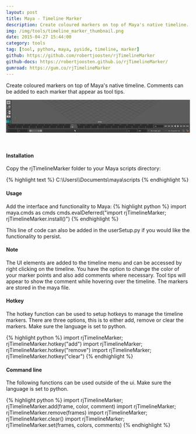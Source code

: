 ```yaml
---
layout: post
title: Maya - Timeline Marker
description: Create coloured markers on top of Maya's native timeline. Comments can be added to each marker that appear as tool tips.
img: /img/tools/timeline_marker_thumbnail.png
date: 2015-04-27 15:44:00
category: tools
tag: [tool, python, maya, pyside, timeline, marker]
github: https://github.com/robertjoosten/rjTimelineMarker
github-docs: https://robertjoosten.github.io/rjTimelineMarker/
gumroad: https://gum.co/rjTimelineMarker
---
```

<p class="justify">Create coloured markers on top of Maya's native timeline. Comments can be added to each marker that appear as tool tips.</p>

<p align="center"><img class="col three" src="/img/tools/timeline_marker_demo.gif"/></p>
<br>
<h4>Installation</h4> 
<p class="justify">Copy the rjTimelineMarker folder to your Maya scripts directory: </p>
{% highlight text %}
C:\Users\<USER>\Documents\maya\scripts
{% endhighlight %}

<h4>Usage</h4> 
Add the interface and functionality to Maya:
{% highlight python %}
import maya.cmds as cmds 
cmds.evalDeferred("import rjTimelineMarker; rjTimelineMarker.install()")
{% endhighlight %}
<p class="justify">This line of code can also be added in the userSetup.py if you would like the functionality to persist. </p>

<h4>Note</h4>
<p class="justify">The UI elements are added to the timeline menu and can be accessed by right clicking on the timeline. You have the option to change the color of your marker points and also add comments where necessary. Tool tips will appear to show the comment while hovering over the timeline. The markers are stored in the maya file.</p>

<h4>Hotkey</h4>
<p class="justify">The hotkey function can be used to setup hotkeys to manage the timeline markers. There are three options, this is to either add, remove or clear the markers. Make sure the language is set to python.</p>
{% highlight python %}
import rjTimelineMarker; rjTimelineMarker.hotkey("add")
import rjTimelineMarker; rjTimelineMarker.hotkey("remove")
import rjTimelineMarker; rjTimelineMarker.hotkey("clear")
{% endhighlight %}

<h4>Command line</h4>
<p class="justify">The following functions can be used outside of the ui. Make sure the language is set to python.</p>
{% highlight python %}
import rjTimelineMarker; rjTimelineMarker.add(frame, color, comment)
import rjTimelineMarker; rjTimelineMarker.remove(frames)
import rjTimelineMarker; rjTimelineMarker.clear()
import rjTimelineMarker; rjTimelineMarker.set(frames, colors, comments)
{% endhighlight %}